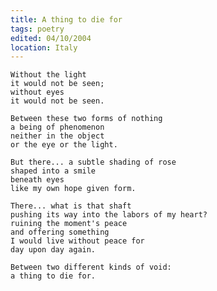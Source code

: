```yaml
---
title: A thing to die for
tags: poetry
edited: 04/10/2004
location: Italy
---
```


    Without the light
    it would not be seen;
    without eyes
    it would not be seen.

    Between these two forms of nothing
    a being of phenomenon
    neither in the object
    or the eye or the light.

    But there... a subtle shading of rose
    shaped into a smile
    beneath eyes
    like my own hope given form.

    There... what is that shaft
    pushing its way into the labors of my heart?
    ruining the moment's peace
    and offering something
    I would live without peace for
    day upon day again.

    Between two different kinds of void:
    a thing to die for.


